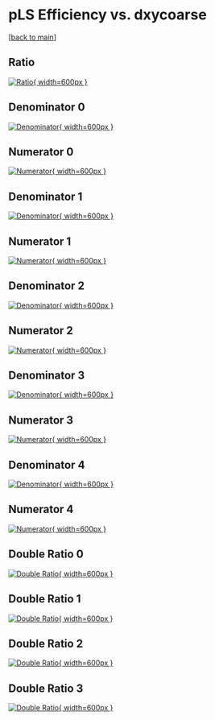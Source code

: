 # pLS Efficiency vs. dxycoarse

[[back to main](./)]



## Ratio

[![Ratio](../mtv/var/pLS_vtr_13_-1_eff_dxycoarse.png){ width=600px }](../mtv/var/pLS_vtr_13_-1_eff_dxycoarse.pdf)

## Denominator 0

[![Denominator](../mtv/den/pLS_vtr_13_-1_eff_dxycoarse_den0.png){ width=600px }](../mtv/den/pLS_vtr_13_-1_eff_dxycoarse_den0.pdf)

## Numerator 0

[![Numerator](../mtv/num/pLS_vtr_13_-1_eff_dxycoarse_num0.png){ width=600px }](../mtv/num/pLS_vtr_13_-1_eff_dxycoarse_num0.pdf)

## Denominator 1

[![Denominator](../mtv/den/pLS_vtr_13_-1_eff_dxycoarse_den1.png){ width=600px }](../mtv/den/pLS_vtr_13_-1_eff_dxycoarse_den1.pdf)

## Numerator 1

[![Numerator](../mtv/num/pLS_vtr_13_-1_eff_dxycoarse_num1.png){ width=600px }](../mtv/num/pLS_vtr_13_-1_eff_dxycoarse_num1.pdf)

## Denominator 2

[![Denominator](../mtv/den/pLS_vtr_13_-1_eff_dxycoarse_den2.png){ width=600px }](../mtv/den/pLS_vtr_13_-1_eff_dxycoarse_den2.pdf)

## Numerator 2

[![Numerator](../mtv/num/pLS_vtr_13_-1_eff_dxycoarse_num2.png){ width=600px }](../mtv/num/pLS_vtr_13_-1_eff_dxycoarse_num2.pdf)

## Denominator 3

[![Denominator](../mtv/den/pLS_vtr_13_-1_eff_dxycoarse_den3.png){ width=600px }](../mtv/den/pLS_vtr_13_-1_eff_dxycoarse_den3.pdf)

## Numerator 3

[![Numerator](../mtv/num/pLS_vtr_13_-1_eff_dxycoarse_num3.png){ width=600px }](../mtv/num/pLS_vtr_13_-1_eff_dxycoarse_num3.pdf)

## Denominator 4

[![Denominator](../mtv/den/pLS_vtr_13_-1_eff_dxycoarse_den4.png){ width=600px }](../mtv/den/pLS_vtr_13_-1_eff_dxycoarse_den4.pdf)

## Numerator 4

[![Numerator](../mtv/num/pLS_vtr_13_-1_eff_dxycoarse_num4.png){ width=600px }](../mtv/num/pLS_vtr_13_-1_eff_dxycoarse_num4.pdf)

## Double Ratio 0

[![Double Ratio](../mtv/ratio/pLS_vtr_13_-1_eff_dxycoarse_ratio0.png){ width=600px }](../mtv/ratio/pLS_vtr_13_-1_eff_dxycoarse_ratio0.pdf)

## Double Ratio 1

[![Double Ratio](../mtv/ratio/pLS_vtr_13_-1_eff_dxycoarse_ratio1.png){ width=600px }](../mtv/ratio/pLS_vtr_13_-1_eff_dxycoarse_ratio1.pdf)

## Double Ratio 2

[![Double Ratio](../mtv/ratio/pLS_vtr_13_-1_eff_dxycoarse_ratio2.png){ width=600px }](../mtv/ratio/pLS_vtr_13_-1_eff_dxycoarse_ratio2.pdf)

## Double Ratio 3

[![Double Ratio](../mtv/ratio/pLS_vtr_13_-1_eff_dxycoarse_ratio3.png){ width=600px }](../mtv/ratio/pLS_vtr_13_-1_eff_dxycoarse_ratio3.pdf)

